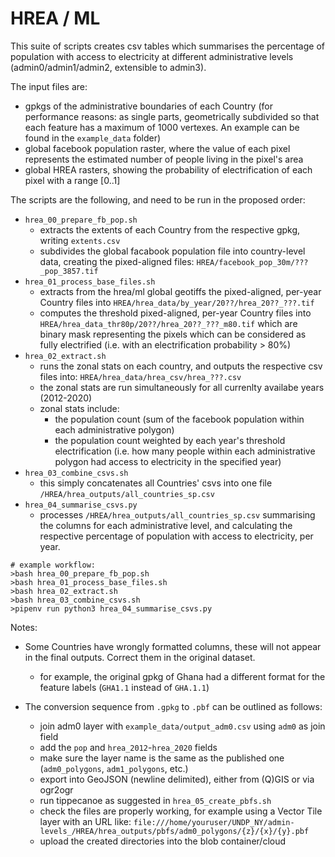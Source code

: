 HREA / ML
===

This suite of scripts creates csv tables which summarises the percentage of population with access to electricity at different administrative levels (admin0/admin1/admin2, extensible to admin3).

The input files are:

- gpkgs of the administrative boundaries of each Country (for performance reasons: as single parts, geometrically subdivided so that each feature has a maximum of 1000 vertexes. An example can be found in the `example_data` folder)
- global facebook population raster, where the value of each pixel represents the estimated number of people living in the pixel's area 
- global HREA rasters, showing the probability of electrification of each pixel with a range [0..1]

The scripts are the following, and need to be run in the proposed order:

- `hrea_00_prepare_fb_pop.sh` 
  - extracts the extents of each Country from the respective gpkg, writing `extents.csv` 
  - subdivides the global facabook population file into country-level data, creating the pixed-aligned files: `HREA/facebook_pop_30m/???_pop_3857.tif`
- `hrea_01_process_base_files.sh`
  - extracts from the hrea/ml global geotiffs the pixed-aligned, per-year Country files into `HREA/hrea_data/by_year/20??/hrea_20??_???.tif`
  - computes the threshold pixed-aligned, per-year Country files into `HREA/hrea_data_thr80p/20??/hrea_20??_???_m80.tif` which are binary mask representing the pixels which can be considered as fully electrified (i.e. with an electrification probability > 80%)
- `hrea_02_extract.sh`
  - runs the zonal stats on each country, and outputs the respective csv files into: `HREA/hrea_data/hrea_csv/hrea_???.csv`
  - the zonal stats are run simultaneously for all currenlty availabe years (2012-2020)
  - zonal stats include:
    - the population count (sum of the facebook population within each administrative polygon)
    - the population count weighted by each year's threshold electrification (i.e. how many people within each administrative polygon had access to electricity in the specified year)
- `hrea_03_combine_csvs.sh`
  - this simply concatenates all Countries' csvs into one file `/HREA/hrea_outputs/all_countries_sp.csv`
- `hrea_04_summarise_csvs.py`
  - processes `/HREA/hrea_outputs/all_countries_sp.csv` summarising the columns for each administrative level, and calculating the respective percentage of population with access to electricity, per year.



```
# example workflow:
>bash hrea_00_prepare_fb_pop.sh
>bash hrea_01_process_base_files.sh
>bash hrea_02_extract.sh
>bash hrea_03_combine_csvs.sh
>pipenv run python3 hrea_04_summarise_csvs.py
```

Notes:

- Some Countries have wrongly formatted columns, these will not appear in the final outputs. Correct them in the original dataset.
  - for example, the original gpkg of Ghana had a different format for the feature labels (`GHA1.1` instead of `GHA.1.1`)



- The conversion sequence from `.gpkg` to `.pbf` can be outlined as follows:
  - join adm0 layer with `example_data/output_adm0.csv` using `adm0` as join field
  - add the `pop` and `hrea_2012`-`hrea_2020` fields
  - make sure the layer name is the same as the published one (`adm0_polygons`, `adm1_polygons`, etc.)
  - export into GeoJSON (newline delimited), either from (Q)GIS or via ogr2ogr 
  - run tippecanoe as suggested in `hrea_05_create_pbfs.sh`
  - check the files are properly working, for example using a Vector Tile layer with an URL like: `file:///home/youruser/UNDP_NY/admin-levels_/HREA/hrea_outputs/pbfs/adm0_polygons/{z}/{x}/{y}.pbf`
  - upload the created directories into the blob container/cloud
